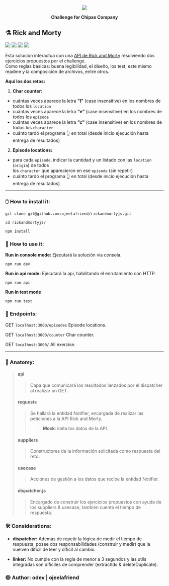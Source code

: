 
<p align="center"> 
<img src="https://www.chipax.com/wp-content/uploads/elementor/thumbs/horizontal-pp2cqpagfbxaa4ma3j82x9sba4gwklvrodce2ngkaq.png"/>
</p>

<p align="center"> 
<b>Challenge for Chipax Company</b>
</p>

## ⚗️ Rick and Morty

![](https://shields.io/badge/rickandmortyjs-v1.0-blue) ![](https://shields.io/badge/test-passed-gree) ![](https://img.shields.io/badge/npm-8.13.2-green) ![](https://img.shields.io/badge/node-v17.6.0-green)

Esta solución interactua con una [API de Rick and Morty](https://rickandmortyapi.com/) resolviendo dos ejercicios propuestos por el challenge. <br> Como reglas básicas: buena legibilidad, el diseño, los test, este mismo readme y la composición de archivos, entre otros.

__Aquí los dos retos:__

1. __Char counter:__
  - cuántas veces aparece la letra **"l"** (case insensitive) en los nombres de todos los `location`
  - cuántas veces aparece la letra **"e"** (case insensitive) en los nombres de todos los `episode`
  - cuántas veces aparece la letra **"c"** (case insensitive) en los nombres de todos los `character`
  - cuánto tardó el programa 👆 en total (desde inicio ejecución hasta entrega de resultados)
  
2. __Episode locations:__
  - para cada `episode`, indicar la cantidad y un listado con las `location` (`origin`) de todos <br> los `character` que aparecieron en ese `episode` (sin repetir)
  - cuánto tardó el programa 👆 en total (desde inicio ejecución hasta entrega de resultados)

---

### 🖱️ How to install it:

`git clone git@github.com:ojeelafriend/rickandmortyjs.git`

`cd rickandmortyjs/`

`npm install`

### 🏃 How to use it:

__Run in console mode:__ Ejecutará la solución via consola.

`
npm run dev
`

__Run in api mode:__ Ejecutará la api, habilitando el enrutamiento con HTTP.

`
npm run api
`

__Run in test mode__

`npm run test`

### 🚎 Endpoints:

GET `localhost:3000/episodes` Episode locations.

GET `localhost:3000/counter` Char counter.

GET `localhost:3000/` All exercise.

---

### 👷 Anatomy:

> #### api
>> Capa que comunicará los resultados lanzados por el dispatcher al realizar un GET.
> #### requests
>> Se hallará la entidad Notifier, encargada de realizar las peticiones a la API Rick and Morty.
>>>  __Mock__: imita los datos de la API.
> #### suppliers
>> Constructores de la información solicitada como respuesta del reto.
> #### usecase
>> Acciones de gestión a los datos que recibe la entidad Notifier.
> #### dispatcher.js
>> Encargado de construir los ejercicios propuestos con ayuda
>> de los suppliers & usecase, también cuenta el tiempo de respuesta.

### 🛠️ Considerations:

* __dispatcher:__ Además de repetir la lógica de medir el tiempo de respuesta, posee dos responsabilidades (construir y medir) que la vuelven dificil de leer y dificil al cambio.

* __linker:__ No cumple con la regla de menor a 3 segundos y las utils integradas son díficiles de comprender (extractIds & deleteDuplicate).

### 😄 Author:    odev | ojeelafriend
